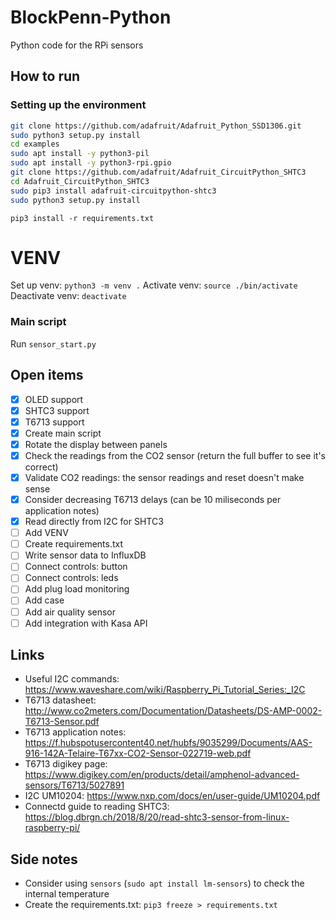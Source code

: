 # BlockPenn-Python
Python code for the RPi sensors

## How to run
### Setting up the environment
```sh
git clone https://github.com/adafruit/Adafruit_Python_SSD1306.git
sudo python3 setup.py install
cd examples
sudo apt install -y python3-pil
sudo apt install -y python3-rpi.gpio
git clone https://github.com/adafruit/Adafruit_CircuitPython_SHTC3
cd Adafruit_CircuitPython_SHTC3
sudo pip3 install adafruit-circuitpython-shtc3
sudo python3 setup.py install
```

`pip3 install -r requirements.txt`

# VENV
Set up venv:
`python3 -m venv .`
Activate venv:
`source ./bin/activate`
Deactivate venv:
`deactivate`

### Main script
Run `sensor_start.py`

## Open items
- [x] OLED support
- [x] SHTC3 support
- [x] T6713 support
- [x] Create main script
- [x] Rotate the display between panels
- [x] Check the readings from the CO2 sensor (return the full buffer to see it's correct)
- [x] Validate CO2 readings: the sensor readings and reset doesn't make sense
- [x] Consider decreasing T6713 delays (can be 10 miliseconds per application notes)
- [x] Read directly from I2C for SHTC3
- [ ] Add VENV
- [ ] Create requirements.txt
- [ ] Write sensor data to InfluxDB
- [ ] Connect controls: button
- [ ] Connect controls: leds
- [ ] Add plug load monitoring
- [ ] Add case
- [ ] Add air quality sensor
- [ ] Add integration with Kasa API

## Links
- Useful I2C commands: https://www.waveshare.com/wiki/Raspberry_Pi_Tutorial_Series:_I2C
- T6713 datasheet: http://www.co2meters.com/Documentation/Datasheets/DS-AMP-0002-T6713-Sensor.pdf
- T6713 application notes: https://f.hubspotusercontent40.net/hubfs/9035299/Documents/AAS-916-142A-Telaire-T67xx-CO2-Sensor-022719-web.pdf
- T6713 digikey page: https://www.digikey.com/en/products/detail/amphenol-advanced-sensors/T6713/5027891
- I2C UM10204: https://www.nxp.com/docs/en/user-guide/UM10204.pdf
- Connectd guide to reading SHTC3: https://blog.dbrgn.ch/2018/8/20/read-shtc3-sensor-from-linux-raspberry-pi/

## Side notes
- Consider using `sensors` (`sudo apt install lm-sensors`) to check the internal temperature
- Create the requirements.txt: `pip3 freeze > requirements.txt`